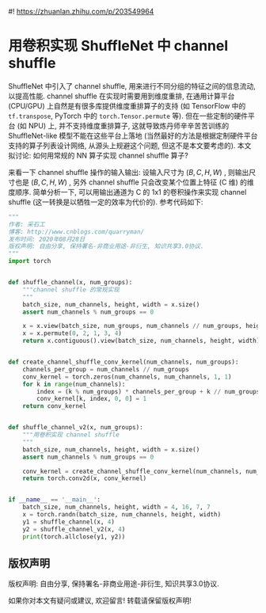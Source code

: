 #! https://zhuanlan.zhihu.com/p/203549964

# 用卷积实现 ShuffleNet 中 channel shuffle

ShuffleNet 中引入了 channel shuffle, 用来进行不同分组的特征之间的信息流动, 以提高性能. channel shuffle 在实现时需要用到维度重排, 在通用计算平台 (CPU/GPU) 上自然是有很多库提供维度重排算子的支持 (如 TensorFlow 中的 `tf.transpose`, PyTorch 中的 `torch.Tensor.permute` 等). 但在一些定制的硬件平台 (如 NPU) 上, 并不支持维度重排算子, 这就导致炼丹师辛辛苦苦训练的 ShuffleNet-like 模型不能在这些平台上落地 (当然最好的方法是根据定制硬件平台支持的算子列表设计网络, 从源头上规避这个问题, 但这不是本文要考虑的). 本文拟讨论: 如何用常规的 NN 算子实现 channel shuffle 算子?

来看一下 channel shuffle 操作的输入输出: 设输入尺寸为 $(B, C, H, W)$ , 则输出尺寸也是 $(B, C, H, W)$ , 另外 channel shuffle 只会改变某个位置上特征 (C 维) 的维度顺序. 简单分析一下, 可以用输出通道为 C 的 1x1 的卷积操作来实现 channel shuffle (这一转换是以牺牲一定的效率为代价的). 参考代码如下:

```python
"""
作者: 采石工
博客: http://www.cnblogs.com/quarryman/
发布时间: 2020年08月28日
版权声明: 自由分享, 保持署名-非商业用途-非衍生, 知识共享3.0协议.
"""
import torch


def shuffle_channel(x, num_groups):
    """channel shuffle 的常规实现
    """
    batch_size, num_channels, height, width = x.size()
    assert num_channels % num_groups == 0

    x = x.view(batch_size, num_groups, num_channels // num_groups, height, width)
    x = x.permute(0, 2, 1, 3, 4)
    return x.contiguous().view(batch_size, num_channels, height, width)


def create_channel_shuffle_conv_kernel(num_channels, num_groups):
    channels_per_group = num_channels // num_groups
    conv_kernel = torch.zeros(num_channels, num_channels, 1, 1)
    for k in range(num_channels):
        index = (k % num_groups) * channels_per_group + k // num_groups
        conv_kernel[k, index, 0, 0] = 1
    return conv_kernel


def shuffle_channel_v2(x, num_groups):
    """用卷积实现 channel shuffle
    """
    batch_size, num_channels, height, width = x.size()
    assert num_channels % num_groups == 0

    conv_kernel = create_channel_shuffle_conv_kernel(num_channels, num_groups)
    return torch.conv2d(x, conv_kernel)


if __name__ == '__main__':
    batch_size, num_channels, height, width = 4, 16, 7, 7
    x = torch.randn(batch_size, num_channels, height, width)
    y1 = shuffle_channel(x, 4)
    y2 = shuffle_channel_v2(x, 4)
    print(torch.allclose(y1, y2))
```

## 版权声明
版权声明: 自由分享, 保持署名-非商业用途-非衍生, 知识共享3.0协议.

如果你对本文有疑问或建议, 欢迎留言! 转载请保留版权声明! 


